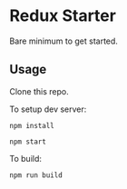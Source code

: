 # Redux Starter

Bare minimum to get started.

## Usage

Clone this repo.

To setup dev server:

`npm install`

`npm start`

To build:

`npm run build`

